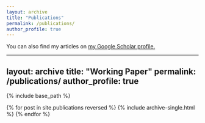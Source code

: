 ```yaml
---
layout: archive
title: "Publications"
permalink: /publications/
author_profile: true
---
```



  You can also find my articles on <u><a href="{{author.googlescholar}}">my Google Scholar profile</a>.</u>

---
layout: archive
title: "Working Paper"
permalink: /publications/
author_profile: true
---
{% include base_path %}

{% for post in site.publications reversed %}
  {% include archive-single.html %}
{% endfor %}
